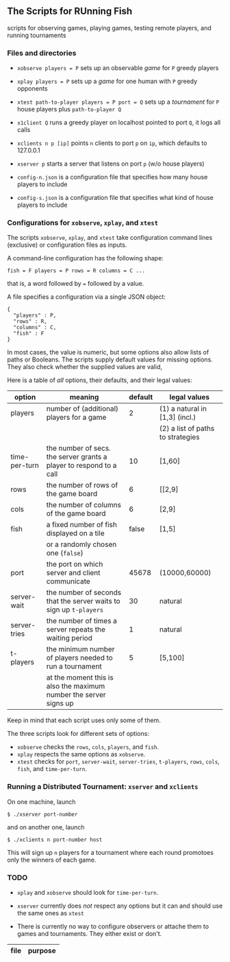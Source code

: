 ## The Scripts for RUnning Fish 

scripts for observing games, playing games, testing remote players, and running tournaments

### Files and directories

- `xobserve players = P` sets up an observable _game_ for `P` greedy players 

- `xplay players = P` sets up a _game_ for one human with `P` greedy opponents 

- `xtest path-to-player players = P port = Q` sets up a _tournament_ for `P` house players plus `path-to-player Q`
- `x1client Q` runs a greedy player on localhost pointed to port `Q`, it logs all calls

- `xclients n p [ip]` points `n` clients to port `p` on `ip`, which defaults to 127.0.0.1
- `xserver p` starts a server that listens on port `p` (w/o house players)

- `config-n.json` is a configuration file that specifies how many house players to include
- `config-s.json` is a configuration file that specifies what kind of house players to include

### Configurations for `xobserve`, `xplay`, and `xtest`

The scripts `xobserve`, `xplay`, and `xtest` take configuration command lines 
(exclusive) or configuration files as inputs.

A command-line configuration has the following shape:

```
fish = F players = P rows = R columns = C ...
```

that is, a word followed by `=` followed by a value.

A file specifies a configuration via a single JSON object:

```
{
  "players" : P,
  "rows" : R,
  "columns" : C,
  "fish" : F
}
```

In most cases, the value is numeric, but some options also allow lists of
paths or Booleans.  The scripts supply default values for missing options.
They also check whether the supplied values are valid,

Here is a table of _all_ options, their defaults, and their legal values:

| option | meaning | default | legal values |
| ------ | ------------------------------------------ | ----- | --------------------------------------- |
| players | number of (additional) players for a game | 2     | (1) a natural in [1,3] (incl.) 		|
| 	  | 	      		   	       	      |	      | (2) a list of paths to strategies 	|
| time-per-turn | the number of secs. the server grants a player to respond to a call | 10 | [1,60]	|
| rows		| the number of rows of the game board 	  	    	       	      | 6  | [[2,9] 	|
| cols		| the number of columns of the game board			      | 6  | [2,9]	|
| fish 		| a fixed number of fish displayed on a tile			      | false | [1,5] 	|
|  		| or a randomly chosen one (`false`)  			      	      |       |  	|
| port		| the port on which server and client communicate		      | 45678 |	(10000,60000) |
| server-wait	| the number of seconds that the server waits to sign up `t-players`  |	30    | natural	      |
| server-tries  | the number of times a server repeats the waiting period	      |  1    | natural       |
| t-players	| the minimum number of players needed to run a tournament	      |  5    | [5,100]	      |
| 		| at the moment this is also the maximum number the server signs up   |	      |		      |

Keep in mind that each script uses only some of them. 

The three scripts look for different sets of options: 

- `xobserve` checks the `rows`, `cols`, `players`, and `fish`.
- `xplay` respects the same options as `xobserve`.
- `xtest` checks for `port`, `server-wait`, `server-tries`, `t-players`, `rows`, `cols`, `fish`, and `time-per-turn`.

### Running a Distributed Tournament: `xserver` and `xclients`

On one machine, launch

```
$ ./xserver port-number
```

and on another one, launch

```
$ ./xclients n port-number host
```

This will sign up `n` players for a tournament where each round
promotoes only the winners of each game. 

### TODO 

- `xplay` and `xobserve` should look for `time-per-turn`.

- `xserver` currently does _not_ respect any options but it can and should use the same ones as `xtest`

- There is currently no way to configure observers or attache them to games and tournaments.  They either exist or don't.

| file | purpose |
|--------------------- | ------- |
